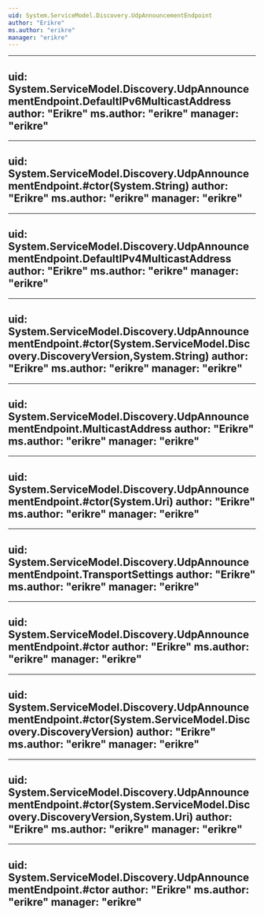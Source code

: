```yaml
---
uid: System.ServiceModel.Discovery.UdpAnnouncementEndpoint
author: "Erikre"
ms.author: "erikre"
manager: "erikre"
---
```


---
uid: System.ServiceModel.Discovery.UdpAnnouncementEndpoint.DefaultIPv6MulticastAddress
author: "Erikre"
ms.author: "erikre"
manager: "erikre"
---

---
uid: System.ServiceModel.Discovery.UdpAnnouncementEndpoint.#ctor(System.String)
author: "Erikre"
ms.author: "erikre"
manager: "erikre"
---

---
uid: System.ServiceModel.Discovery.UdpAnnouncementEndpoint.DefaultIPv4MulticastAddress
author: "Erikre"
ms.author: "erikre"
manager: "erikre"
---

---
uid: System.ServiceModel.Discovery.UdpAnnouncementEndpoint.#ctor(System.ServiceModel.Discovery.DiscoveryVersion,System.String)
author: "Erikre"
ms.author: "erikre"
manager: "erikre"
---

---
uid: System.ServiceModel.Discovery.UdpAnnouncementEndpoint.MulticastAddress
author: "Erikre"
ms.author: "erikre"
manager: "erikre"
---

---
uid: System.ServiceModel.Discovery.UdpAnnouncementEndpoint.#ctor(System.Uri)
author: "Erikre"
ms.author: "erikre"
manager: "erikre"
---

---
uid: System.ServiceModel.Discovery.UdpAnnouncementEndpoint.TransportSettings
author: "Erikre"
ms.author: "erikre"
manager: "erikre"
---

---
uid: System.ServiceModel.Discovery.UdpAnnouncementEndpoint.#ctor
author: "Erikre"
ms.author: "erikre"
manager: "erikre"
---

---
uid: System.ServiceModel.Discovery.UdpAnnouncementEndpoint.#ctor(System.ServiceModel.Discovery.DiscoveryVersion)
author: "Erikre"
ms.author: "erikre"
manager: "erikre"
---

---
uid: System.ServiceModel.Discovery.UdpAnnouncementEndpoint.#ctor(System.ServiceModel.Discovery.DiscoveryVersion,System.Uri)
author: "Erikre"
ms.author: "erikre"
manager: "erikre"
---

---
uid: System.ServiceModel.Discovery.UdpAnnouncementEndpoint.#ctor
author: "Erikre"
ms.author: "erikre"
manager: "erikre"
---
